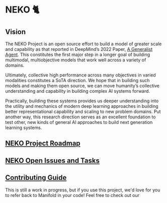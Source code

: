 # NEKO 🐈

## Vision

The NEKO Project is an open source effort to build a model of greater scale and capability as that reported in DeepMind’s 2022 Paper, [A Generalist Agent](https://www.deepmind.com/publications/a-generalist-agent). This constitutes the first major step in a longer goal of building multimodal, multiobjective models that work well across a variety of domains. 

Ultimately, collective high performance across many objectives in varied modalities constitutes a SoTA direction. We hope that in building such models and making them open source, we can move humanity’s collective understanding and capability in building complex AI systems forward.

Practically, building these systems provides us deeper understanding into the utility and mechanics of modern deep learning approaches in building better representational capability and scaling to new problem domains. Put another way, this research direction serves as an excellent foundation to test other, new kinds of general AI approaches to build next generation learning systems. 

## [NEKO Project Roadmap](https://docs.google.com/document/d/e/2PACX-1vQ2JVJvSiYmwjDFnppj0_38NCUEdLG8pAdj0Q2tSy1yy4wwQxJOAAzNFwz2Is4TONhgUVnvJzuu5o85/pub)

## [NEKO Open Issues and Tasks](https://github.com/orgs/ManifoldRG/projects/12)

## [Contributing Guide](https://github.com/ManifoldRG/NEKO/blob/main/CONTRIBUTING.md)

This is still a work in progress, but if you use this project, we'd love for you to refer back to Manifold in your code! Feel free to check out our 
